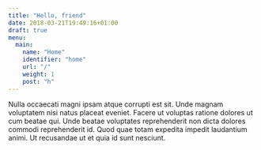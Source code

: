 ```yaml
---
title: "Hello, friend"
date: 2018-03-21T19:49:16+01:00
draft: true
menu:
  main:
    name: "Home"
    identifier: "home"
    url: "/"
    weight: 1
    post: "h"
---
```


Nulla occaecati magni ipsam atque corrupti est sit. Unde magnam voluptatem nisi natus placeat eveniet. Facere ut voluptas ratione dolores ut cum beatae qui. Unde beatae voluptates reprehenderit non dicta dolores commodi reprehenderit id. Quod quae totam expedita impedit laudantium animi. Ut recusandae ut et quia id sunt nesciunt.